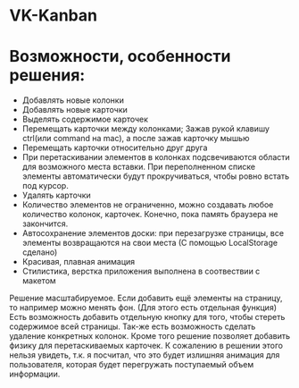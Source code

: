 # VK-Kanban

# Возможности, особенности решения:
* Добавлять новые колонки
* Добавлять новые карточки
* Выделять содержимое карточек
* Перемещать карточки между колонками; Зажав рукой клавишу ctrl(или command на mac), а после зажав карточку мышью
* Перемещать карточки относительно друг друга
* При перетаскивании элементов в колонках подсвечиваются области для возможного места вставки. При переполненном списке элементы автоматически будут прокручиваться, чтобы ровно встать под курсор.
* Удалять карточки
* Количество элементов не ограниченно, можно создавать любое количество колонок, карточек. Конечно, пока память браузера не закончится.
* Автосохранение элементов доски: при перезагрузке страницы, все элементы возвращаются на свои места (С помощью LocalStorage сделано)
* Красивая, плавная анимация
* Стилистика, верстка приложения выполнена в соотвествии с макетом

Решение масштабируемое.
Если добавить ещё элементы на страницу, то например можно менять фон. (Для этого есть отдельная функция)
Есть возможность добавить отдельную кнопку для того, чтобы стереть содержимое всей страницы. Так-же есть возможность сделать удаление конкретных колонок.
Кроме того решение позволяет добавить физику для перетаскиваемых карточек. К сожалению в решении этого нельзя увидеть, т.к. я посчитал, что это будет излишняя анимация для пользователя, которая будет перегружать поступаемый объем информации.
